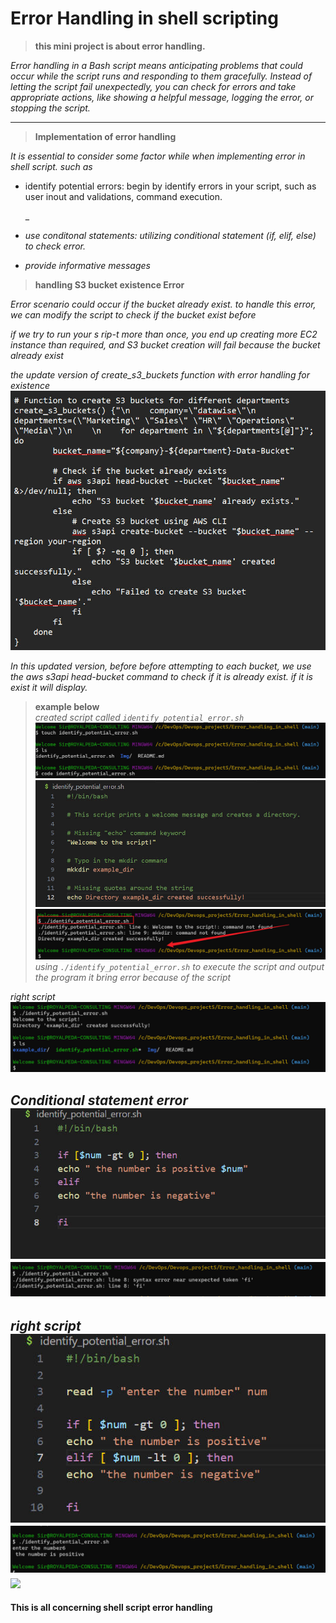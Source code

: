 # **Error Handling in shell scripting**

>**this mini project is about error handling.**

_<p>Error handling in a Bash script means anticipating problems that could occur while the script runs and responding to them gracefully. Instead of letting the script fail unexpectedly, you can check for errors and take appropriate actions, like showing a helpful message, logging the error, or stopping the script.</p>_

----
> **Implementation of error handling**

_<p>It is essential to consider some factor while when implementing error in shell script. such as_
- identify potential errors: begin by identify errors in your script, such as user inout and validations, command execution.</p>_
- _<p>use conditonal statements: utilizing conditional statement (if, elif, else) to check error.</p>_
- _<p>provide informative messages</p>_


>**handling S3 bucket existence Error**

_<p>Error scenario could occur if the bucket already exist. to handle this error, we can modify the script to check if the bucket exist before</p>_

_<p>if we try to run your s rip-t more than once, you end up creating more EC2 instance than required, and S3 bucket creation will fail because the bucket already exist</p>_

_the update version of create_s3_buckets function with error handling for existence_
![](./img/newww%20buc.jpg)
_<p>In this updated version, before before attempting to each bucket, we use the aws s3api head-bucket command to check if it is already exist. if it is exist it will display.</p>_

>**example below**<br>
_created script called `identify_potential_error.sh`_
![](./Img/1.%20created%20id.jpg)
![](./Img/2.0%20error%20editor.jpg)
![](./Img/2.%20err.jpg)
_using `./identify_potential_error.sh` to execute the script and output the program it bring error because of the script_

_right script_
![](./Img/2.1%20worked.jpg)

_Conditional statement error_
![](./Img/3.%20conditional%20erro%20editor.jpg)
![](./Img/3.%20output.jpg)
----

_right script_
![](./Img/4.%20original%20code.jpg)
![](./Img/4.%20output.jpg)
![](./Img/5.2%20if%20execute.jpg)
---


**This is all concerning shell script error handling**